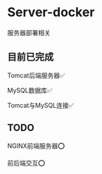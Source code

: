 # Server-docker
服务器部署相关

## 目前已完成
Tomcat后端服务器✅

MySQL数据库✅

Tomcat与MySQL连接✅

## TODO

NGINX前端服务器⭕

前后端交互⭕